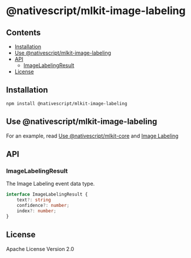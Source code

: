 # @nativescript/mlkit-image-labeling

## Contents
* [Installation](#installation)
* [Use @nativescript/mlkit-image-labeling](#use-nativescriptmlkit-image-labeling)
* [API](#api)
    * [ImageLabelingResult](#imagelabelingresult)
* [License](#license)

## Installation

```cli
npm install @nativescript/mlkit-image-labeling
```

## Use @nativescript/mlkit-image-labeling

For an example, read [Use @nativescript/mlkit-core](../mlkit-core#use-nativescriptmlkit-core) and [Image Labeling](../mlkit-core#image-labeling)

## API

### ImageLabelingResult

The Image Labeling event data type.

```ts
interface ImageLabelingResult {
    text?: string
    confidence?: number;
    index?: number;
}
```
## License

Apache License Version 2.0
